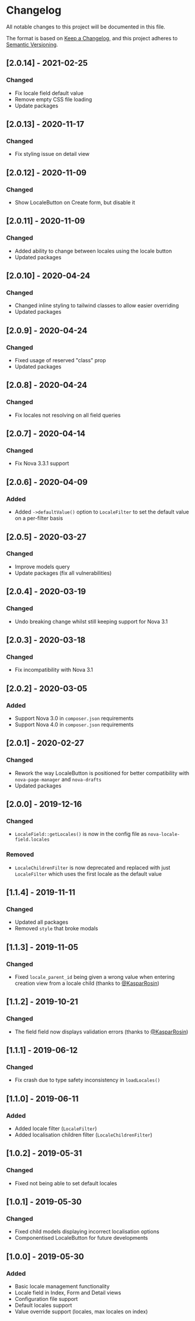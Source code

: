 # Changelog

All notable changes to this project will be documented in this file.

The format is based on [Keep a Changelog](https://keepachangelog.com/en/1.0.0/),
and this project adheres to [Semantic Versioning](https://semver.org/spec/v2.0.0.html).

## [2.0.14] - 2021-02-25

### Changed

- Fix locale field default value
- Remove empty CSS file loading
- Update packages

## [2.0.13] - 2020-11-17

### Changed

- Fix styling issue on detail view

## [2.0.12] - 2020-11-09

### Changed

- Show LocaleButton on Create form, but disable it

## [2.0.11] - 2020-11-09

### Changed

- Added ability to change between locales using the locale button
- Updated packages

## [2.0.10] - 2020-04-24

### Changed

- Changed inline styling to tailwind classes to allow easier overriding
- Updated packages

## [2.0.9] - 2020-04-24

### Changed

- Fixed usage of reserved "class" prop
- Updated packages

## [2.0.8] - 2020-04-24

### Changed

- Fix locales not resolving on all field queries

## [2.0.7] - 2020-04-14

### Changed

- Fix Nova 3.3.1 support

## [2.0.6] - 2020-04-09

### Added

- Added `->defaultValue()` option to `LocaleFilter` to set the default value on a per-filter basis

## [2.0.5] - 2020-03-27

### Changed

- Improve models query
- Update packages (fix all vulnerabilities)

## [2.0.4] - 2020-03-19

### Changed

- Undo breaking change whilst still keeping support for Nova 3.1

## [2.0.3] - 2020-03-18

### Changed

- Fix incompatibility with Nova 3.1

## [2.0.2] - 2020-03-05

### Added

- Support Nova 3.0 in `composer.json` requirements
- Support Nova 4.0 in `composer.json` requirements

## [2.0.1] - 2020-02-27

### Changed

- Rework the way LocaleButton is positioned for better compatibility with `nova-page-manager` and `nova-drafts`
- Updated packages

## [2.0.0] - 2019-12-16

### Changed

- `LocaleField::getLocales()` is now in the config file as `nova-locale-field.locales`

### Removed

- `LocaleChildrenFilter` is now deprecated and replaced with just `LocaleFilter` which uses the first locale as the default value

## [1.1.4] - 2019-11-11

### Changed

- Updated all packages
- Removed `style` that broke modals

## [1.1.3] - 2019-11-05

### Changed

- Fixed `locale_parent_id` being given a wrong value when entering creation view from a locale child (thanks to [@KasparRosin](https://github.com/KasparRosin))

## [1.1.2] - 2019-10-21

### Changed

- The field field now displays validation errors (thanks to [@KasparRosin](https://github.com/KasparRosin))

## [1.1.1] - 2019-06-12

### Changed

- Fix crash due to type safety inconsistency in `loadLocales()`

## [1.1.0] - 2019-06-11

### Added

- Added locale filter (`LocaleFilter`)
- Added localisation children filter (`LocaleChildrenFilter`)

## [1.0.2] - 2019-05-31

### Changed

- Fixed not being able to set default locales

## [1.0.1] - 2019-05-30

### Changed

- Fixed child models displaying incorrect localisation options
- Componentised LocaleButton for future developments

## [1.0.0] - 2019-05-30

### Added

- Basic locale management functionality
- Locale field in Index, Form and Detail views
- Configuration file support
- Default locales support
- Value override support (locales, max locales on index)
